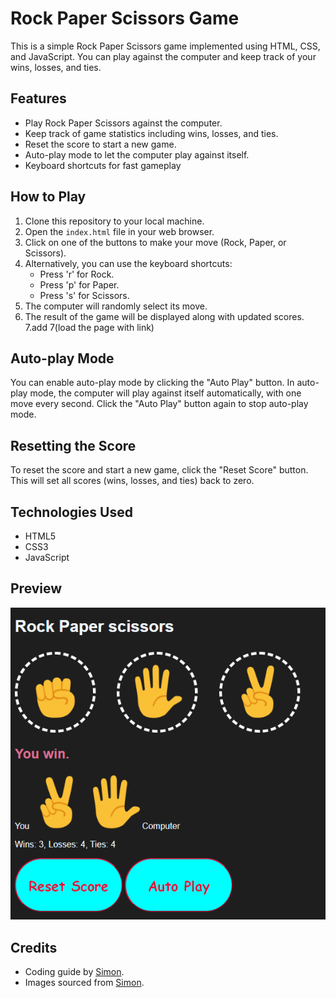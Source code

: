 # Rock Paper Scissors Game

This is a simple Rock Paper Scissors game implemented using HTML, CSS, and JavaScript. You can play against the computer and keep track of your wins, losses, and ties.

## Features

- Play Rock Paper Scissors against the computer.
- Keep track of game statistics including wins, losses, and ties.
- Reset the score to start a new game.
- Auto-play mode to let the computer play against itself.
- Keyboard shortcuts for fast gameplay
## How to Play

1. Clone this repository to your local machine.
2. Open the `index.html` file in your web browser.
3. Click on one of the buttons to make your move (Rock, Paper, or Scissors).
4. Alternatively, you can use the keyboard shortcuts:
   - Press 'r' for Rock.
   - Press 'p' for Paper.
   - Press 's' for Scissors.
5. The computer will randomly select its move.
6. The result of the game will be displayed along with updated scores.
7.add 7(load the page with link)
## Auto-play Mode

You can enable auto-play mode by clicking the "Auto Play" button. In auto-play mode, the computer will play against itself automatically, with one move every second. Click the "Auto Play" button again to stop auto-play mode.

## Resetting the Score

To reset the score and start a new game, click the "Reset Score" button. This will set all scores (wins, losses, and ties) back to zero.

## Technologies Used

- HTML5
- CSS3
- JavaScript

## Preview

![Preview](images/preview.png)

## Credits
- Coding guide by [Simon](https://supersimple.dev/).
- Images sourced from [Simon](https://supersimple.dev/).
